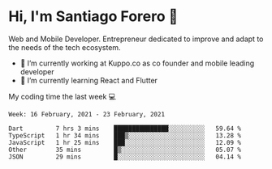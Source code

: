 # Hi, I'm Santiago Forero 👋
Web and Mobile Developer. Entrepreneur dedicated to improve and adapt to the needs of the tech ecosystem.

- 🔭 I’m currently working at Kuppo.co as co founder and mobile leading developer
- 🌱 I’m currently learning React and Flutter

My coding time the last week 💻
<!--START_SECTION:waka-->
```text
Week: 16 February, 2021 - 23 February, 2021

Dart         7 hrs 3 mins    ███████████████░░░░░░░░░░   59.64 % 
TypeScript   1 hr 34 mins    ███▒░░░░░░░░░░░░░░░░░░░░░   13.28 % 
JavaScript   1 hr 25 mins    ███░░░░░░░░░░░░░░░░░░░░░░   12.09 % 
Other        35 mins         █▒░░░░░░░░░░░░░░░░░░░░░░░   05.07 % 
JSON         29 mins         █░░░░░░░░░░░░░░░░░░░░░░░░   04.14 % 
```
<!--END_SECTION:waka-->
